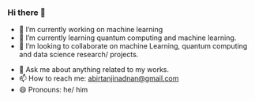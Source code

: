 ### Hi there 👋

<!--
**tanjinadnanabir/tanjinadnanabir** is a ✨ _special_ ✨ repository because its `README.md` (this file) appears on your GitHub profile.

Here are some ideas to get you started: -->

- 🔭 I’m currently working on machine learning
- 🌱 I’m currently learning quantum computing and machine learning.
- 👯 I’m looking to collaborate on machine Learning, quantum computing and data science research/ projects.
<!-- - 🤔 I’m looking for help with ... -->
- 💬 Ask me about anything related to my works.
- 📫 How to reach me: abirtanjinadnan@gmail.com
- 😄 Pronouns: he/ him
<!-- - ⚡ Fun fact: ... -->

